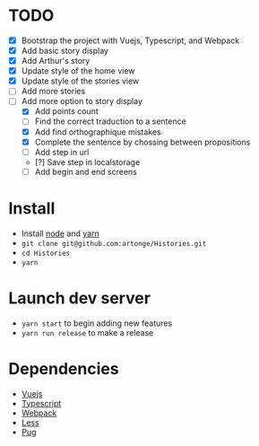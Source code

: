 # TODO
- [x] Bootstrap the project with Vuejs, Typescript, and Webpack
- [x] Add basic story display
- [x] Add Arthur's story
- [X] Update style of the home view
- [X] Update style of the stories view
- [ ] Add more stories
- [ ] Add more option to story display
  + [X] Add points count
  + [ ] Find the correct traduction to a sentence
  + [X] Add find orthographique mistakes
  + [X] Complete the sentence by chossing between propositions
  + [ ] Add step in url
  + [?] Save step in localstorage
  + [ ] Add begin and end screens

# Install
- Install [node](https://nodejs.org/en/download) and [yarn](https://yarnpkg.com/lang/en/docs/install)
- `git clone git@github.com:artonge/Histories.git`
- `cd Histories`
- `yarn`


# Launch dev server
- `yarn start` to begin adding new features
- `yarn run release` to make a release


# Dependencies
- [Vuejs](https://vuejs.org/)
- [Typescript](http://www.typescriptlang.org/)
- [Webpack](https://webpack.js.org/)
- [Less](http://lesscss.org/)
- [Pug](https://pugjs.org/api/getting-started.html)
